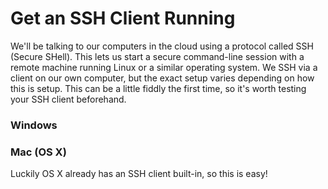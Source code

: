 # Get an SSH Client Running

We'll be talking to our computers in the cloud using a protocol called SSH (Secure SHell). This lets us start a secure command-line session with a remote machine running Linux or a similar operating system. We SSH via a client on our own computer, but the exact setup varies depending on how this is setup. This can be a little fiddly the first time, so it's worth testing your SSH client beforehand.

### Windows


### Mac (OS X)
Luckily OS X already has an SSH client built-in, so this is easy!
